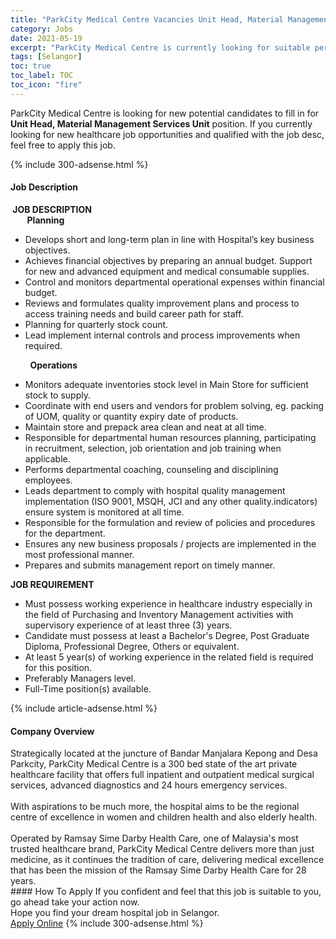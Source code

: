 ```yaml
---
title: "ParkCity Medical Centre Vacancies Unit Head, Material Management Services Unit" 
category: Jobs 
date: 2021-05-19 
excerpt: "ParkCity Medical Centre is currently looking for suitable person to fill in the Unit Head, Material Management Services Unit which positioned at Selangor" 
tags: [Selangor] 
toc: true 
toc_label: TOC 
toc_icon: "fire" 
--- 
```


<p>ParkCity Medical Centre is looking for new potential candidates to fill in for <b>Unit Head, Material Management Services Unit</b> position. If you currently looking for new healthcare job opportunities and qualified with the job desc, feel free to apply this job.
</p>{% include 300-adsense.html %} 
<div><div><h4>Job Description</h4></div><div><div><span><div><div><strong>&#160;JOB DESCRIPTION</strong></div><div><strong>&#160; &#160; &#160; &#160; Planning</strong></div><ul><li>Develops short and long-term plan in line with Hospital&#8217;s key business objectives.</li><li>Achieves financial objectives by preparing an annual budget. Support for new and advanced equipment and medical consumable supplies.</li><li>Control and monitors departmental operational expenses within financial budget.</li><li>Reviews and formulates quality improvement plans and process to access training needs and build career path for staff.</li><li>Planning for quarterly stock count.</li><li>Lead implement internal controls and process improvements when required.</li></ul><div>&#160; &#160; &#160; &#160; <strong>Operations</strong></div><ul><li>Monitors adequate inventories stock level in Main Store for sufficient stock to supply.&#160; &#160; &#160; &#160;&#160;</li><li>Coordinate with end users and vendors for problem solving, eg. packing of UOM, quality or quantity expiry date of products.</li><li>Maintain store and prepack area clean and neat at all time.</li><li>Responsible for departmental human resources planning, participating in recruitment, selection, job orientation and job training when applicable.</li><li>Performs departmental coaching, counseling and disciplining employees.</li><li>Leads department to comply with hospital quality management implementation (ISO 9001, MSQH, JCI and any other quality.indicators) ensure system is monitored at all time.</li><li>Responsible for the formulation and review of policies and procedures for the department.</li><li>Ensures any new business proposals / projects are implemented in the most professional manner.</li><li>Prepares and submits management report on timely manner.</li></ul><div><strong>JOB REQUIREMENT</strong></div><ul><li>Must possess working experience in healthcare industry especially in the field of Purchasing and Inventory Management activities with supervisory experience of at least three (3) years.</li><li>Candidate must possess at least a Bachelor's Degree, Post Graduate Diploma, Professional Degree, Others&#160;or equivalent.</li><li>At least 5 year(s) of working experience in the related field is required for this position.</li><li>Preferably Managers level.</li><li>Full-Time position(s) available.</li></ul></div></span></div></div></div> 
{% include article-adsense.html %} 
<div><div><h4>Company Overview</h4></div><div><div><span><div><div>
	Strategically located at the juncture of Bandar Manjalara Kepong and Desa Parkcity, ParkCity Medical Centre is a 300 bed state of the art private healthcare facility that offers full inpatient and outpatient medical surgical services, advanced diagnostics and 24 hours emergency services.</div>
<div>
<br>
	With aspirations to be much more, the hospital aims to be the regional centre of excellence in women and children health and also elderly health.</div>
<div>
<br>
	Operated by Ramsay Sime Darby Health Care, one of Malaysia's most trusted healthcare brand, ParkCity Medical Centre delivers more than just medicine, as it continues the tradition of care, delivering medical excellence that has been the mission of the Ramsay Sime Darby Health Care for 28 years.</div></div></span></div></div></div> 
#### How To Apply 
If you confident and feel that this job is suitable to you, go ahead take your action now. <br/> 
Hope you find your dream hospital job in Selangor. <br/> 
<a href="https://www.jobstreet.com.my/en/job/unit-head-material-management-services-unit-4568393?jobId=jobstreet-my-job-4568393" class="btn btn--warning" target="_blank" rel="nofollow noopenner">Apply Online</a> 
{% include 300-adsense.html %} 